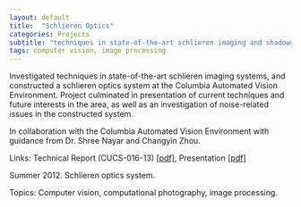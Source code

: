 ```yaml
---
layout: default
title:  "Schlieren Optics"
categories: Projects
subtitle: "techniques in state-of-the-art schlieren imaging and shadowgraphy systems"
tags: computer vision, image processing
---
```


Investigated techniques in state-of-the-art schlieren imaging systems, and
constructed a schlieren optics system at the Columbia Automated Vision Environment.
Project culminated in presentation of current techniques and future interests
in the area, as well as an investigation of noise-related issues in the 
constructed system. 


In collaboration with the Columbia Automated Vision Environment with guidance from
Dr. Shree Nayar and Changyin Zhou.


Links: Technical Report (CUCS-016-13) <a href="{{ site.baseurl }}/projects/files/schlr_report.pdf">[pdf]</a>, 
Presentation <a href="{{ site.baseurl }}/projects/files/schlr_ppt.pdf">[pdf]</a>


Summer 2012. Schlieren optics system.

Topics: Computer vision, computational photography, image processing.